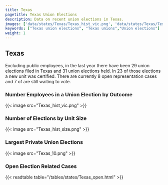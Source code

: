 ```yaml
---
title: Texas
pagetitle: Texas Union Elections
description: Data on recent union elections in Texas.
images: ['data/states/Texas/Texas_hist_vic.png', 'data/states/Texas/Texas_hist_size.png', 'data/states/Texas/Texas_10.png']
keywords: ["Texas union elections", "Texas unions","Union elections"]
weight: 1
---
```

##  Texas

Excluding public employees, in the last year there have been 29 union elections filed in Texas and 31 union elections held. In 23 of those elections a new unit was certified. There are currently 8 open representation cases and 7 of are still waiting to vote.

### Number Employees in a Union Election by Outcome
{{< image src="Texas_hist_vic.png" >}}

### Number of Elections by Unit Size
{{< image src="Texas_hist_size.png" >}}

### Largest Private Union Elections
{{< image src="Texas_10.png" >}}

### Open Election Related Cases
{{< readtable table="/tables/states/Texas_open.html" >}}

